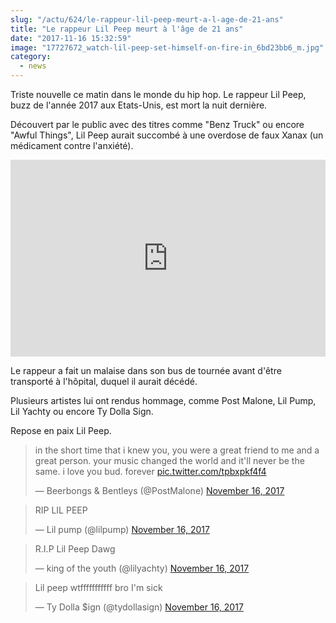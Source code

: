 ```yaml
--- 
slug: "/actu/624/le-rappeur-lil-peep-meurt-a-l-age-de-21-ans"
title: "Le rappeur Lil Peep meurt à l'âge de 21 ans"
date: "2017-11-16 15:32:59"
image: "17727672_watch-lil-peep-set-himself-on-fire-in_6bd23bb6_m.jpg"
category:
  - news
---
```

<p>Triste nouvelle ce matin dans le monde du hip hop. Le rappeur Lil Peep, buzz de l'année 2017 aux Etats-Unis, est mort la nuit dernière.</p>

<p>Découvert par le public avec des titres comme "Benz Truck" ou encore "Awful Things", Lil Peep aurait succombé à une overdose de faux Xanax (un médicament contre l'anxiété).</p>
<iframe width="100%" height="315" src="https://www.youtube.com/embed/3rkJ3L5Ce80" frameborder="0" allowfullscreen></iframe>
<p>Le rappeur a fait un malaise dans son bus de tournée avant d'être transporté à l'hôpital, duquel il aurait décédé.</p>

<p>Plusieurs artistes lui ont rendus hommage, comme Post Malone, Lil Pump, Lil Yachty ou encore Ty Dolla Sign.</p>

<p>Repose en paix Lil Peep.</p>

<blockquote class="twitter-tweet" data-lang="en"><p lang="en" dir="ltr">in the short time that i knew you, you were a great friend to me and a great person. your music changed the world and it'll never be the same. i love you bud. forever <a href="https://t.co/tpbxpkf4f4">pic.twitter.com/tpbxpkf4f4</a></p>— Beerbongs & Bentleys (@PostMalone) <a href="https://twitter.com/PostMalone/status/931045155502661632?ref_src=twsrc%5Etfw">November 16, 2017</a></blockquote>
<script async src="https://platform.twitter.com/widgets.js" charset="utf-8"></script>
<blockquote class="twitter-tweet" data-lang="en"><p lang="en" dir="ltr">RIP LIL PEEP</p>— Lil pump (@lilpump) <a href="https://twitter.com/lilpump/status/931046396819529729?ref_src=twsrc%5Etfw">November 16, 2017</a></blockquote>
<script async src="https://platform.twitter.com/widgets.js" charset="utf-8"></script>
<blockquote class="twitter-tweet" data-lang="en"><p lang="en" dir="ltr">R.I.P Lil Peep Dawg</p>— king of the youth (@lilyachty) <a href="https://twitter.com/lilyachty/status/931046326820884480?ref_src=twsrc%5Etfw">November 16, 2017</a></blockquote>
<script async src="https://platform.twitter.com/widgets.js" charset="utf-8"></script>
<blockquote class="twitter-tweet" data-lang="en"><p lang="en" dir="ltr">Lil peep wtfffffffffff bro I'm sick</p>— Ty Dolla $ign (@tydollasign) <a href="https://twitter.com/tydollasign/status/931054288670924800?ref_src=twsrc%5Etfw">November 16, 2017</a></blockquote>
<script async src="https://platform.twitter.com/widgets.js" charset="utf-8"></script>